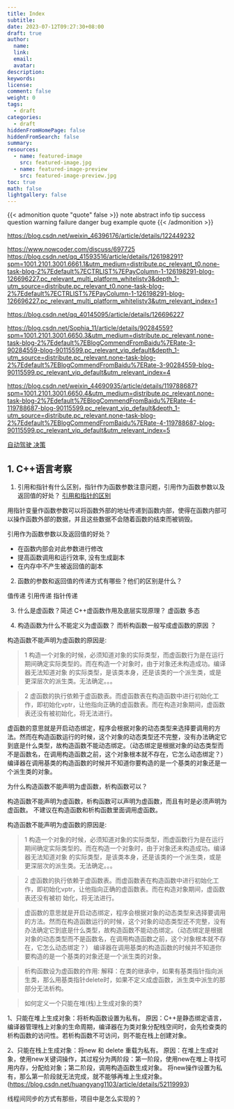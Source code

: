 ```yaml
---
title: Index
subtitle:
date: 2023-07-12T09:27:30+08:00
draft: true
author:
  name:
  link:
  email:
  avatar:
description:
keywords:
license:
comment: false
weight: 0
tags:
  - draft
categories:
  - draft
hiddenFromHomePage: false
hiddenFromSearch: false
summary:
resources:
  - name: featured-image
    src: featured-image.jpg
  - name: featured-image-preview
    src: featured-image-preview.jpg
toc: true
math: false
lightgallery: false
---
```


{{< admonition quote "quote" false >}}
note abstract info tip success question warning failure danger bug example quote
{{< /admonition >}}

<!--more-->

https://blog.csdn.net/weixin_46396176/article/details/122449232


https://www.nowcoder.com/discuss/697725
https://blog.csdn.net/qq_41593516/article/details/126198291?spm=1001.2101.3001.6661.1&utm_medium=distribute.pc_relevant_t0.none-task-blog-2%7Edefault%7ECTRLIST%7EPayColumn-1-126198291-blog-126696227.pc_relevant_multi_platform_whitelistv3&depth_1-utm_source=distribute.pc_relevant_t0.none-task-blog-2%7Edefault%7ECTRLIST%7EPayColumn-1-126198291-blog-126696227.pc_relevant_multi_platform_whitelistv3&utm_relevant_index=1

https://blog.csdn.net/qq_40145095/article/details/126696227

https://blog.csdn.net/Sophia_11/article/details/90284559?spm=1001.2101.3001.6650.3&utm_medium=distribute.pc_relevant.none-task-blog-2%7Edefault%7EBlogCommendFromBaidu%7ERate-3-90284559-blog-90115599.pc_relevant_vip_default&depth_1-utm_source=distribute.pc_relevant.none-task-blog-2%7Edefault%7EBlogCommendFromBaidu%7ERate-3-90284559-blog-90115599.pc_relevant_vip_default&utm_relevant_index=4


https://blog.csdn.net/weixin_44690935/article/details/119788687?spm=1001.2101.3001.6650.4&utm_medium=distribute.pc_relevant.none-task-blog-2%7Edefault%7EBlogCommendFromBaidu%7ERate-4-119788687-blog-90115599.pc_relevant_vip_default&depth_1-utm_source=distribute.pc_relevant.none-task-blog-2%7Edefault%7EBlogCommendFromBaidu%7ERate-4-119788687-blog-90115599.pc_relevant_vip_default&utm_relevant_index=5


[自动驾驶 决策](https://blog.csdn.net/qq_40145095/article/details/126696227)
## 1. C++语言考察

1. 引用和指针有什么区别，指针作为函数参数注意问题，引⽤作为函数参数以及返回值的好处？
[引用和指针的区别](https://blog.csdn.net/xsydalao/article/details/93623647)

用指针变量作函数参数可以将函数外部的地址传递到函数内部，使得在函数内部可以操作函数外部的数据，并且这些数据不会随着函数的结束而被销毁。

引⽤作为函数参数以及返回值的好处？

  - 在函数内部会对此参数进行修改
  - 提高函数调用和运行效率, 没有生成副本
  - 在内存中不产生被返回值的副本
2. 函数的参数和返回值的传递方式有哪些？他们的区别是什么？

值传递
引用传递
指针传递

3. 什么是虚函数？简述 C++虚函数作用及底层实现原理？
虚函数 多态

4. 构造函数为什么不能定义为虚函数？ ⽽析构函数⼀般写成虚函数的原因 ？

构造函数不能声明为虚函数的原因是:
> 1 构造一个对象的时候，必须知道对象的实际类型，而虚函数行为是在运行期间确定实际类型的。而在构造一个对象时，由于对象还未构造成功。编译器无法知道对象 的实际类型，是该类本身，还是该类的一个派生类，或是更深层次的派生类。无法确定。。。

> 2 虚函数的执行依赖于虚函数表。而虚函数表在构造函数中进行初始化工作，即初始化vptr，让他指向正确的虚函数表。而在构造对象期间，虚函数表还没有被初始化，将无法进行。

虚函数的意思就是开启动态绑定，程序会根据对象的动态类型来选择要调用的方法。然而在构造函数运行的时候，这个对象的动态类型还不完整，没有办法确定它到底是什么类型，故构造函数不能动态绑定。（动态绑定是根据对象的动态类型而不是函数名，在调用构造函数之前，这个对象根本就不存在，它怎么动态绑定？）
编译器在调用基类的构造函数的时候并不知道你要构造的是一个基类的对象还是一个派生类的对象。

为什么构造函数不能声明为虚函数，析构函数可以？

构造函数不能声明为虚函数，析构函数可以声明为虚函数，而且有时是必须声明为虚函数。
不建议在构造函数和析构函数里面调用虚函数。

构造函数不能声明为虚函数的原因是:
> 1 构造一个对象的时候，必须知道对象的实际类型，而虚函数行为是在运行期间确定实际类型的。而在构造一个对象时，由于对象还未构造成功。编译器无法知道对象 的实际类型，是该类本身，还是该类的一个派生类，或是更深层次的派生类。无法确定。。。

> 2 虚函数的执行依赖于虚函数表。而虚函数表在构造函数中进行初始化工作，即初始化vptr，让他指向正确的虚函数表。而在构造对象期间，虚函数表还没有被初 始化，将无法进行。

> 虚函数的意思就是开启动态绑定，程序会根据对象的动态类型来选择要调用的方法。然而在构造函数运行的时候，这个对象的动态类型还不完整，没有办法确定它到底是什么类型，故构造函数不能动态绑定。（动态绑定是根据对象的动态类型而不是函数名，在调用构造函数之前，这个对象根本就不存在，它怎么动态绑定？）
编译器在调用基类的构造函数的时候并不知道你要构造的是一个基类的对象还是一个派生类的对象。

> 析构函数设为虚函数的作用:
解释：在类的继承中，如果有基类指针指向派生类，那么用基类指针delete时，如果不定义成虚函数，派生类中派生的那部分无法析构。

> 如何定义一个只能在堆(栈)上生成对象的类?


1、只能在堆上生成对象：将析构函数设置为私有。
原因：C++是静态绑定语言，编译器管理栈上对象的生命周期，编译器在为类对象分配栈空间时，会先检查类的析构函数的访问性。若析构函数不可访问，则不能在栈上创建对象。

2、只能在栈上生成对象：将new 和 delete 重载为私有。
原因：在堆上生成对象，使用new关键词操作，其过程分为两阶段：第一阶段，使用new在堆上寻找可用内存，分配给对象；第二阶段，调用构造函数生成对象。
将new操作设置为私有，那么第一阶段就无法完成，就不能够再堆上生成对象。
(https://blog.csdn.net/huangyang1103/article/details/52119993)

线程间同步的方式有那些，项目中是怎么实现的？
